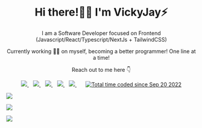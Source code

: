 <p align="center">
  <h1 align='center'>Hi there!👋🏾 I'm VickyJay⚡</h1> 
  <p align="center"> I am a Software Developer focused on Frontend (Javascript/React/Typescript/NextJs + TailwindCSS)</p>
  <p align='center'>Currently working 👨‍🍳 on myself, becoming a better programmer! One line at a time!</p>
  <p align='center'> Reach out to me here 👇</p>
</p>

<p align='center'>
<a href="https://wa.me/2349075789680?text=Hello+Victor" target="_blank">
  <img src="https://img.shields.io/badge/WHATSAPP-%2325D366.svg?&style=for-the-badge&logo=whatsapp&logoColor=white" />
</a>&nbsp;&nbsp;
<a href="https://twitter.com/VickyJayDev" target="_blank">
  <img src="https://img.shields.io/badge/twitter-%231DA1F2.svg?&style=for-the-badge&logo=twitter&logoColor=white" />
</a>&nbsp;&nbsp;
<a href="https://www.linkedin.com/in/victor-olatunji-889568246/" target="_blank">
  <img src="https://img.shields.io/badge/linkedin-%230077B5.svg?&style=for-the-badge&logo=linkedin&logoColor=white" />
</a>&nbsp;&nbsp;
<a href="mailto:victoluolatunji@gmail.com" target="_blank">
  <img src="https://img.shields.io/badge/email me-%23D14836.svg?&style=for-the-badge&logo=gmail&logoColor=white" />
</a>&nbsp;&nbsp;
 <a href="https://komarev.com/ghpvc/?username=victorola-coder&label=PROFILE+VIEWS">
    <img src="https://komarev.com/ghpvc/?username=victorola-coder&label=PROFILE+VIEWS&style=for-the-badge&color=green" />
  </a>&nbsp;&nbsp;
  </a>&nbsp;&nbsp;
 <a href="https://wakatime.com/@11f29c58-da34-47f8-b4f4-320d060467f8"><img src="https://wakatime.com/badge/user/11f29c58-da34-47f8-b4f4-320d060467f8.svg" alt="Total time coded since Sep 20 2022" /></a>
  <p align = "left">
  <img src = "https://github-readme-stats.vercel.app/api?username=victorola-coder&show_icons=true&theme=tokyonight&line_height=25">
  </p>
  <p align = "left">
  <img src = "https://github-readme-stats.vercel.app/api/top-langs/?username=victorola-coder&langs_count=6&layout=compact">
  </p>
  <p align="left">
   <img src = "http://github-readme-streak-stats.herokuapp.com?user=victorola-coder&theme=blueberry&date_format=M%20j%5B%2C%20Y%5D">
</p>
</p>

<!---
emmanueldindu/emmanueldindu is a ✨ special ✨ repository because its `README.md` (this file) appears on your GitHub profile.
You can click the Preview link to take a look at your changes.
--->
